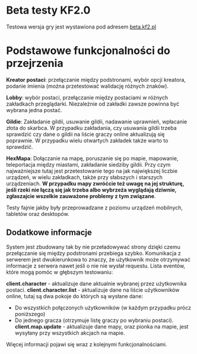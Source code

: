# Beta testy KF2.0

Testowa wersja gry jest wystawiona pod adresem [beta.kf2.pl](https://beta.kf2.pl)

# Podstawowe funkcjonalności do przejrzenia

**Kreator postaci**: przełączanie między podstronami, wybór opcji kreatora, podanie imienia (można przetestować walidację różnych znaków).

**Lobby**: wybór postaci, przełączanie między postaciami w różnych zakładkach przeglądarki. Niezależnie od zakładki zawsze powinna być wybrana jedna postać.

**Gildie**: Zakładanie gildii, usuwanie gildii, nadawanie uprawnień, wpłacanie złota do skarbca. W przypadku zakładania, czy usuwania gildii trzeba sprawdzić czy dane o gildii na liście graczy online aktualizują się poprawnie. W przypadku wielu otwartych zakładek także warto to sprawdzić.

**HexMapa**: Dołączanie na mapę, poruszanie się po mapie, mapowanie, teleportacja między miastami, zakładanie siedziby gildii. Przy czym najważniejsze tutaj jest przetestowanie tego na jak największej liczbie urządzeń, w wielu zakładkach, także przy słabszych i starszych urządzeniach. **W przypadku mapy zwróćcie też uwagę na jej strukturę, jeśli rzeki nie łączą się jak trzeba albo wybrzeża wyglądają dziwnie, zgłaszajcie wszelkie zauważone problemy z tym związane**. 

Testy fajnie jakby były przeprowadzane z poziomu urządzeń mobilnych, tabletów oraz desktopów.

## Dodatkowe informacje

System jest zbudowany tak  by nie przeładowywać strony dzięki czemu przełączanie się między podstronami przebiega szybko. Komunikacja z serwerem jest dwukierunkowa to znaczy, że użytkownik może otrzymywać informacje z serwera nawet jeśli o nie nie wysłał requestu. Lista eventów, które mogą pomóc w głębszym testowaniu:

**client.character** - aktualizuje dane aktualnie wybranej przez użytkownika postaci.
**client.character.list** - aktualizuje dane na liście użytkowników online, tutaj są dwa pokoje do których są wysłane dane:
- Do wszystkich połączonych użytkowników (w każdym przypadku prócz poniższego)
- Do jednego gracza (otrzymuje listę graczy po wybraniu postaci).
**client.map.update** - aktualizuje dane mapy, oraz pionka na mapie, jest wysyłany przy wszystkich akcjach na mapie.

Więcej informacji pojawi się wraz z kolejnymi funkcjonalnościami.
